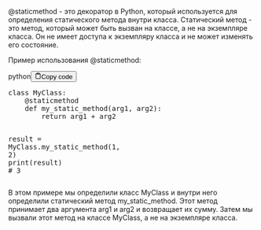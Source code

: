 <p>@staticmethod - это декоратор в Python, который используется для определения статического метода внутри класса. 
Статический метод - это метод, который может быть вызван на классе, а не на экземпляре класса. 
Он не имеет доступа к экземпляру класса и не может изменять его состояние.</p>
<p>Пример использования @staticmethod:</p>
<div class="code-element"><div class="lang-line"><text>python</text><button class="copy-button" id="code459b" onclick="copyCode(code459, code459b)"><svg stroke="currentColor" fill="none" stroke-width="2" viewBox="0 0 24 24" stroke-linecap="round" stroke-linejoin="round" class="h-4 w-4" height="1em" width="1em" xmlns="http://www.w3.org/2000/svg"><path d="M16 4h2a2 2 0 0 1 2 2v14a2 2 0 0 1-2 2H6a2 2 0 0 1-2-2V6a2 2 0 0 1 2-2h2"></path><rect x="8" y="2" width="8" height="4" rx="1" ry="1"></rect></svg><text>Copy code</text></button></div><div class="code" id="code459"><div class="highlight"><pre><span></span><span class="k">class</span> <span class="nc">MyClass</span><span class="p">:</span>
    <span class="nd">@staticmethod</span>
    <span class="k">def</span> <span class="nf">my_static_method</span><span class="p">(</span><span class="n">arg1</span><span class="p">,</span> <span class="n">arg2</span><span class="p">):</span>
        <span class="k">return</span> <span class="n">arg1</span> <span class="o">+</span> <span class="n">arg2</span>

<span class="n">result</span> <span class="o">=</span> <span class="n">MyClass</span><span class="o">.</span><span class="n">my_static_method</span><span class="p">(</span><span class="mi">1</span><span class="p">,</span> <span class="mi">2</span><span class="p">)</span>
<span class="nb">print</span><span class="p">(</span><span class="n">result</span><span class="p">)</span> <span class="c1"># 3</span>
</pre></div></div></div>

<p>В этом примере мы определили класс MyClass и внутри него определили статический метод my_static_method. 
Этот метод принимает два аргумента arg1 и arg2 и возвращает их сумму. 
Затем мы вызвали этот метод на классе MyClass, а не на экземпляре класса.</p>